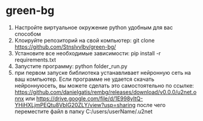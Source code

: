 # green-bg
1) Настройте виртуальное окружение python удобным для вас способом
2) Клоируйте репозиторий на свой компьютер:
  git clone https://github.com/Stnslvvlbv/green-bg/
3) Установите все необходимые зависимости:
  pip install -r requirements.txt
4) Запустите программу:
  python folder_run.py
5) при первом запуске библиотека устанавливает нейронную сеть на ваш компьютер.
Если программе не удается скачать нейроннуюсеть, вы можете сделать это самостоятельно по ссылке:
https://github.com/danielgatis/rembg/releases/download/v0.0.0/u2net.onnx
или
https://drive.google.com/file/d/1E998yItQ-YHiHXLjmPEQtu8VbIG20ZLY/view?usp=sharing
после чего переместите файл в папку C:/users/userName/.u2net
